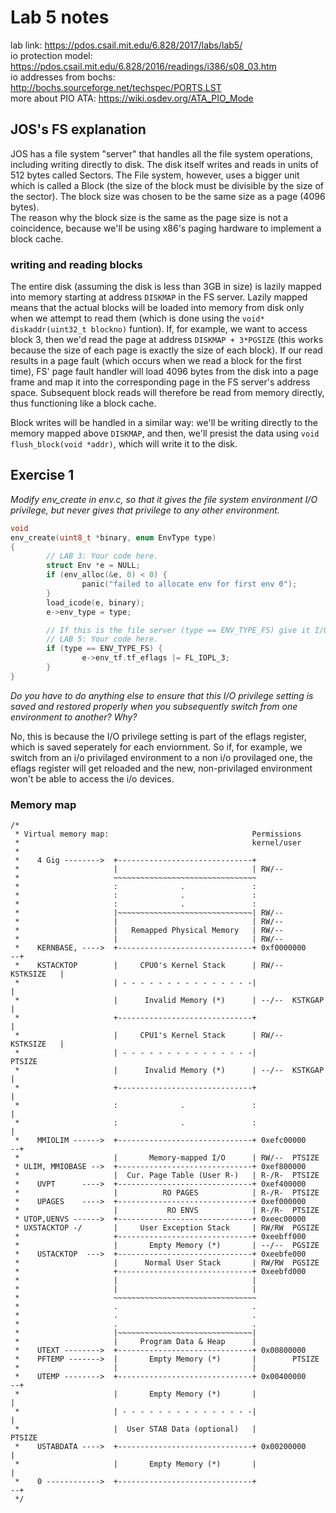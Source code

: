 # Lab 5 notes
lab link: https://pdos.csail.mit.edu/6.828/2017/labs/lab5/  
io protection model: https://pdos.csail.mit.edu/6.828/2016/readings/i386/s08_03.htm  
io addresses from bochs: http://bochs.sourceforge.net/techspec/PORTS.LST   
more about PIO ATA: https://wiki.osdev.org/ATA_PIO_Mode  

## JOS's FS explanation
JOS has a file system "server" that handles all the file system operations, including writing directly to disk. The disk itself writes and reads in units of 512 bytes called Sectors. The File system, however, uses a bigger unit which is called a Block (the size of the block must be  divisible by the size of the sector). The block size was chosen to be the same size as a page (4096 bytes).  
The reason why the block size is the same as the page size is not a coincidence, because we'll be using x86's paging hardware to implement a block cache.

### writing and reading blocks
The entire disk (assuming the disk is less than 3GB in size) is lazily mapped into memory starting at address `DISKMAP` in the FS server. Lazily mapped means that the actual blocks will be loaded into memory from disk only when we attempt to read them (which is done using the `void* diskaddr(uint32_t blockno)` funtion). If, for example, we want to access block 3, then we'd read the page at address `DISKMAP + 3*PGSIZE` (this works because the size of each page is exactly the size of each block). If our read results in a page fault (which occurs when we read a block for the first time), FS' page fault handler will load 4096 bytes from the disk into a page frame and map it into the corresponding page in the FS server's address space. Subsequent block reads will therefore be read from memory directly, thus functioning like a block cache.  

Block writes will be handled in a similar way: we'll be writing directly to the memory mapped above `DISKMAP`, and then, we'll presist the data using `void flush_block(void *addr)`, which will write it to the disk.


## Exercise 1
_Modify env\_create in env.c, so that it gives the file system environment I/O privilege, but never gives that privilege to any other environment._  
```C
void
env_create(uint8_t *binary, enum EnvType type)
{
        // LAB 3: Your code here.
        struct Env *e = NULL;
        if (env_alloc(&e, 0) < 0) {
                panic("failed to allocate env for first env 0");
        }
        load_icode(e, binary);
        e->env_type = type;

        // If this is the file server (type == ENV_TYPE_FS) give it I/O privileges.
        // LAB 5: Your code here.
        if (type == ENV_TYPE_FS) {
                e->env_tf.tf_eflags |= FL_IOPL_3;
        }
}
```
_Do you have to do anything else to ensure that this I/O privilege setting is saved and restored properly when you subsequently switch from one environment to another? Why?_  

No, this is because the  I/O privilege setting is part of the eflags register, which is saved seperately for each enviornment. So if, for example, we switch from an i/o privilaged environment to a non i/o provilaged one, the eflags register will get reloaded and the new, non-privilaged environment won't be able to access the i/o devices.

### Memory map
```
/*
 * Virtual memory map:                                Permissions
 *                                                    kernel/user
 *
 *    4 Gig -------->  +------------------------------+
 *                     |                              | RW/--
 *                     ~~~~~~~~~~~~~~~~~~~~~~~~~~~~~~~~
 *                     :              .               :
 *                     :              .               :
 *                     :              .               :
 *                     |~~~~~~~~~~~~~~~~~~~~~~~~~~~~~~| RW/--
 *                     |                              | RW/--
 *                     |   Remapped Physical Memory   | RW/--
 *                     |                              | RW/--
 *    KERNBASE, ---->  +------------------------------+ 0xf0000000      --+
 *    KSTACKTOP        |     CPU0's Kernel Stack      | RW/--  KSTKSIZE   |
 *                     | - - - - - - - - - - - - - - -|                   |
 *                     |      Invalid Memory (*)      | --/--  KSTKGAP    |
 *                     +------------------------------+                   |
 *                     |     CPU1's Kernel Stack      | RW/--  KSTKSIZE   |
 *                     | - - - - - - - - - - - - - - -|                 PTSIZE
 *                     |      Invalid Memory (*)      | --/--  KSTKGAP    |
 *                     +------------------------------+                   |
 *                     :              .               :                   |
 *                     :              .               :                   |
 *    MMIOLIM ------>  +------------------------------+ 0xefc00000      --+
 *                     |       Memory-mapped I/O      | RW/--  PTSIZE
 * ULIM, MMIOBASE -->  +------------------------------+ 0xef800000
 *                     |  Cur. Page Table (User R-)   | R-/R-  PTSIZE
 *    UVPT      ---->  +------------------------------+ 0xef400000
 *                     |          RO PAGES            | R-/R-  PTSIZE
 *    UPAGES    ---->  +------------------------------+ 0xef000000
 *                     |           RO ENVS            | R-/R-  PTSIZE
 * UTOP,UENVS ------>  +------------------------------+ 0xeec00000
 * UXSTACKTOP -/       |     User Exception Stack     | RW/RW  PGSIZE
 *                     +------------------------------+ 0xeebff000
 *                     |       Empty Memory (*)       | --/--  PGSIZE
 *    USTACKTOP  --->  +------------------------------+ 0xeebfe000
 *                     |      Normal User Stack       | RW/RW  PGSIZE
 *                     +------------------------------+ 0xeebfd000
 *                     |                              |
 *                     |                              |
 *                     ~~~~~~~~~~~~~~~~~~~~~~~~~~~~~~~~
 *                     .                              .
 *                     .                              .
 *                     .                              .
 *                     |~~~~~~~~~~~~~~~~~~~~~~~~~~~~~~|
 *                     |     Program Data & Heap      |
 *    UTEXT -------->  +------------------------------+ 0x00800000
 *    PFTEMP ------->  |       Empty Memory (*)       |        PTSIZE
 *                     |                              |
 *    UTEMP -------->  +------------------------------+ 0x00400000      --+
 *                     |       Empty Memory (*)       |                   |
 *                     | - - - - - - - - - - - - - - -|                   |
 *                     |  User STAB Data (optional)   |                 PTSIZE
 *    USTABDATA ---->  +------------------------------+ 0x00200000        |
 *                     |       Empty Memory (*)       |                   |
 *    0 ------------>  +------------------------------+                 --+
 */
```
